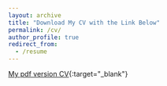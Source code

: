 ```yaml
---
layout: archive
title: "Download My CV with the Link Below"
permalink: /cv/
author_profile: true
redirect_from:
  - /resume
---
```


[My pdf version CV](../files/Most_updated_CV.pdf){:target="_blank"}